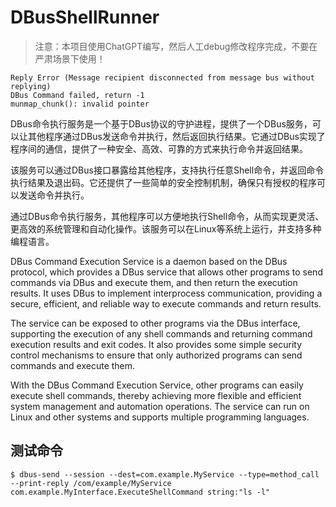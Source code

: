 # DBusShellRunner

> 注意：本项目使用ChatGPT编写，然后人工debug修改程序完成，不要在严肃场景下使用！

```
Reply Error (Message recipient disconnected from message bus without replying)
DBus Command failed, return -1
munmap_chunk(): invalid pointer
```


DBus命令执行服务是一个基于DBus协议的守护进程，提供了一个DBus服务，可以让其他程序通过DBus发送命令并执行，然后返回执行结果。它通过DBus实现了程序间的通信，提供了一种安全、高效、可靠的方式来执行命令并返回结果。

该服务可以通过DBus接口暴露给其他程序，支持执行任意Shell命令，并返回命令执行结果及退出码。它还提供了一些简单的安全控制机制，确保只有授权的程序可以发送命令并执行。

通过DBus命令执行服务，其他程序可以方便地执行Shell命令，从而实现更灵活、更高效的系统管理和自动化操作。该服务可以在Linux等系统上运行，并支持多种编程语言。


DBus Command Execution Service is a daemon based on the DBus protocol, which provides a DBus service that allows other programs to send commands via DBus and execute them, and then return the execution results. It uses DBus to implement interprocess communication, providing a secure, efficient, and reliable way to execute commands and return results.

The service can be exposed to other programs via the DBus interface, supporting the execution of any shell commands and returning command execution results and exit codes. It also provides some simple security control mechanisms to ensure that only authorized programs can send commands and execute them.

With the DBus Command Execution Service, other programs can easily execute shell commands, thereby achieving more flexible and efficient system management and automation operations. The service can run on Linux and other systems and supports multiple programming languages.

## 测试命令

```
$ dbus-send --session --dest=com.example.MyService --type=method_call --print-reply /com/example/MyService com.example.MyInterface.ExecuteShellCommand string:"ls -l"
```


